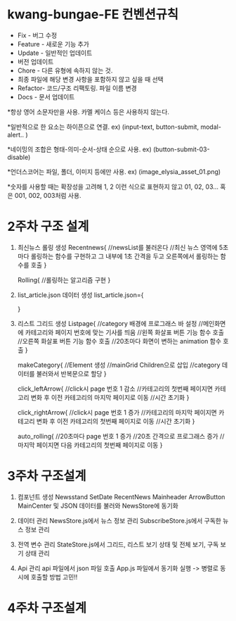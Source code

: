 # kwang-bungae-FE 컨벤션규칙

* Fix - 버그 수정
* Feature - 새로운 기능 추가
* Update - 일반적인 업데이트
* 버전 업데이트
* Chore - 다른 유형에 속하지 않는 것.
* 최종 파일에 해당 변경 사항을 포함하지 않고 싶을 때 선택
* Refactor- 코드/구조 리팩토링. 파일 이름 변경
* Docs - 문서 업데이트

*항상 영어 소문자만을 사용. 카멜 케이스 등은 사용하지 않는다.

*일반적으로 한 요소는 하이픈으로 연결. ex) (input-text, button-submit, modal-alert.. )

*네이밍의 조합은 형태-의미-순서-상태 순으로 사용. ex) (button-submit-03-disable)

*언더스코어는 파일, 폴더, 이미지 등에만 사용. ex) (image_elysia_asset_01.png)

*숫자를 사용할 때는 확장성을 고려해 1, 2 이런 식으로 표현하지 않고 01, 02, 03… 혹은 001, 002, 003처럼 사용. 

# 2주차 구조 설계

1. 최신뉴스 롤링 생성
Recentnews{
		//newsList를 불러온다
		//최신 뉴스 영역에 5초마다 롤링하는 함수를 구현하고 그 내부에 1초 간격을 두고 오른쪽에서 롤링하는 함수를 호출
	}
	
	Rolling{
		//롤링하는 알고리즘 구현
	}
	
2. list_article.json 데이터 생성
	list_article.json={
        
    }

3. 리스트 그리드 생성
	Listpage{
		//category 배경에 프로그래스 바 설정
		//메인화면에 카테고리와 페이지 번호에 맞는 기사를 띄움
		//왼쪽 화살표 버튼 기능 함수 호출
		//오른쪽 화살표 버튼 기능 함수 호출
		//20초마다 화면이 변하는 animation 함수 호출
	}

	makeCategory{
		//Element 생성
		//mainGrid Children으로 삽입
		//category 데이터를 불러와서 반복문으로 할당
	}

	click_leftArrow{
		//click시 page 번호 1 감소
		//카테고리의 첫번째 페이지면 카테고리 변화 후 이전 카테고리의 마지막 페이지로 이동
		//시간 초기화
	}
	
	click_rightArrow{
		//click시 page 번호 1 증가
		//카테고리의 마지막 페이지면 카테고리 변화 후 이전 카테고리의 첫번째 페이지로 이동
		//시간 초기화
	}
	
	auto_rolling{
		//20초마다 page 번호 1 증가
		//20초 간격으로 프로그래스 증가
		//마지막 페이지면 다음 카테고리의 첫번째 페이지로 이동
	}

# 3주차 구조설계

1. 컴포넌트 생성
	Newsstand
	SetDate
	RecentNews
	Mainheader
	ArrowButton
	MainCenter
	및 JSON 데이터를 불러와 NewsStore에 동기화

2. 데이터 관리
	NewsStore.js에서 뉴스 정보 관리
	SubscribeStore.js에서 구독한 뉴스 정보 관리

3. 전역 변수 관리
	StateStore.js에서 그리드, 리스트 보기 상태 및 전체 보기, 구독 보기 상태 관리

4. Api 관리
	api 파일에서 json 파일 호출
	App.js 파일에서 동기화 실행 -> 병렬로 동시에 호출할 방법 고민!!

# 4주차 구조설계

